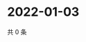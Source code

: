 # 2022-01-03

共 0 条

<!-- BEGIN WEIBO -->
<!-- 最后更新时间 Mon Jan 03 2022 19:12:50 GMT+0800 (China Standard Time) -->

<!-- END WEIBO -->
